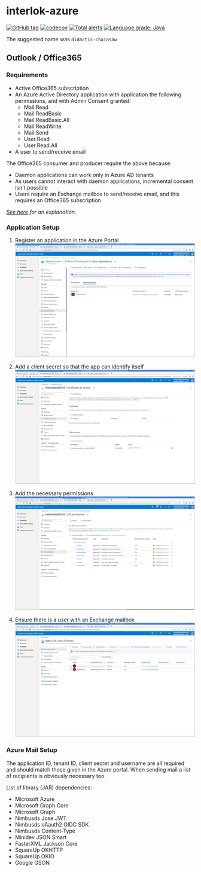 # interlok-azure

[![GitHub tag](https://img.shields.io/github/tag/adaptris/interlok-azure.svg)](https://github.com/adaptris/interlok-azure/tags) [![codecov](https://codecov.io/gh/adaptris/interlok-azure/branch/develop/graph/badge.svg)](https://codecov.io/gh/adaptris/interlok-azure) [![Total alerts](https://img.shields.io/lgtm/alerts/g/adaptris/interlok-azure.svg?logo=lgtm&logoWidth=18)](https://lgtm.com/projects/g/adaptris/interlok-azure/alerts/) [![Language grade: Java](https://img.shields.io/lgtm/grade/java/g/adaptris/interlok-azure.svg?logo=lgtm&logoWidth=18)](https://lgtm.com/projects/g/adaptris/interlok-azure/context:java)

The suggested name was `didactic-chainsaw`

## Outlook / Office365

### Requirements

* Active Office365 subscription
* An Azure Active Directory application with application the following
  permissions, and with Admin Consent granted:
  - Mail.Read
  - Mail.ReadBasic
  - Mail.ReadBasic.All
  - Mail.ReadWrite
  - Mail.Send
  - User.Read
  - User.Read.All
* A user to send/receive email

The Office365 consumer and producer require the above because:
* Daemon applications can work only in Azure AD tenants
* As users cannot interact with daemon applications, incremental
  consent isn't possible
* Users require an Exchange mailbox to send/receive email, and this
  requires an Office365 subscription

*[See here](https://docs.microsoft.com/en-us/azure/active-directory/develop/scenario-daemon-overview) for an explanation.*

### Application Setup

1. Register an application in the Azure Portal
![Application Registration](docs/o365-1.png)

2. Add a client secret so that the app can identify itself
![Client Secret](docs/o365-2.png)

3. Add the necessary permissions
![Permissions](docs/o365-3.png)

4. Ensure there is a user with an Exchange mailbox
![Users Setup](docs/o365-4.png)

### Azure Mail Setup

The application ID, tenant ID, client secret and username are all
required and should match those given in the Azure portal. When sending
mail a list of recipients is obviously necessary too.

List of library (JAR) dependencies:

* Microsoft Azure
* Microsoft Graph Core
* Microsoft Graph
* Nimbusds Jose JWT
* Nimbusds oAauth2 OIDC SDK
* Nimbusds Content-Type
* Minidev JSON Smart
* FasterXML Jackson Core
* SquareUp OKHTTP
* SquareUp OKIO
* Google GSON

